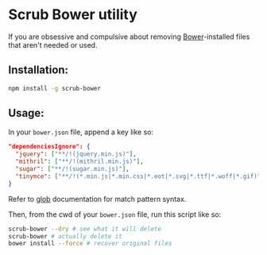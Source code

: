 # Scrub Bower utility

If you are obsessive and compulsive about removing [Bower](https://github.com/bower/bower)-installed files that aren't needed or used.

## Installation:

```bash
npm install -g scrub-bower
```

## Usage:

In your `bower.json` file, append a key like so:

```json
"dependenciesIgnore": {
  "jquery": ["**/!(jquery.min.js)"],
  "mithril": ["**/!(mithril.min.js)"],
  "sugar": ["**/!(sugar.min.js)"],
  "tinymce": ["**/!(*.min.js|*.min.css|*.eot|*.svg|*.ttf|*.woff|*.gif)", "**/*jquery*", "plugins/!(advlist|autolink|lists|link|image|charmap|hr|anchor|searchreplace|wordcount|visualblocks|visualchars|code|fullscreen|media|save|table|contextmenu|directionality|paste|textcolor|colorpicker|textpattern|imagetools)/**/*"]
}
```

Refer to [glob](http://www.npmjs.com/package/glob) documentation for match pattern syntax.

Then, from the cwd of your `bower.json` file, run this script like so:

```bash
scrub-bower --dry # see what it will delete
scrub-bower # actually delete it
bower install --force # recover original files
```
